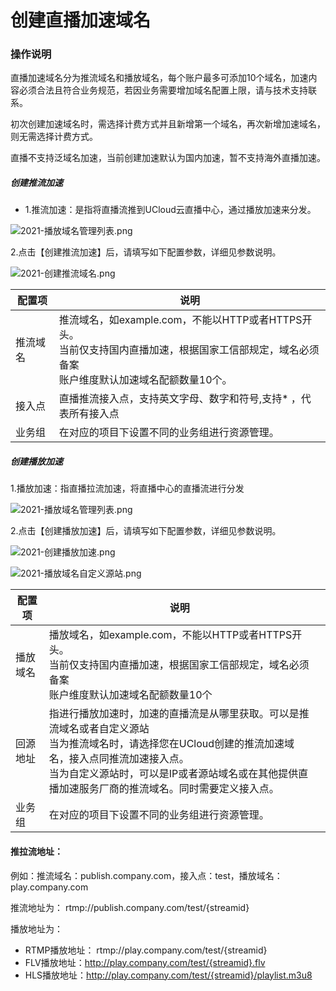 # 创建直播加速域名

### 操作说明

直播加速域名分为推流域名和播放域名，每个账户最多可添加10个域名，加速内容必须合法且符合业务规范，若因业务需要增加域名配置上限，请与技术支持联系。

初次创建加速域名时，需选择计费方式并且新增第一个域名，再次新增加速域名，则无需选择计费方式。

直播不支持泛域名加速，当前创建加速默认为国内加速，暂不支持海外直播加速。

##### 创建推流加速

* 1.推流加速：是指将直播流推到UCloud云直播中心，通过播放加速来分发。

![2021-播放域名管理列表.png](../../ulive/images/2021-推流域名管理列表.png)

2.点击【创建推流加速】后，请填写如下配置参数，详细见参数说明。

![2021-创建推流域名.png](../../ulive/images/2021-创建推流域名.png)

| 配置项   | 说明                                                         |
| -------- | ------------------------------------------------------------ |
| 推流域名 | 推流域名，如example.com，不能以HTTP或者HTTPS开头。<br />当前仅支持国内直播加速，根据国家工信部规定，域名必须备案<br />账户维度默认加速域名配额数量10个。 |
| 接入点   | 直播推流接入点，支持英文字母、数字和符号,支持* ，代表所有接入点       |
| 业务组   | 在对应的项目下设置不同的业务组进行资源管理。                 |

##### 创建播放加速

1.播放加速：指直播拉流加速，将直播中心的直播流进行分发

![2021-播放域名管理列表.png](../../ulive/images/2021-播放域名管理列表.png)

2.点击【创建播放加速】后，请填写如下配置参数，详细见参数说明。

![2021-创建播放加速.png](../../ulive/images/2021-创建播放加速.png)

![2021-播放域名自定义源站.png](../../ulive/images/2021-播放域名自定义源站.png)


| 配置项   | 说明                                                         |      |
| -------- | ------------------------------------------------------------ | ---- |
| 播放域名 | 播放域名，如example.com，不能以HTTP或者HTTPS开头。<br />当前仅支持国内直播加速，根据国家工信部规定，域名必须备案<br />账户维度默认加速域名配额数量10个 |      |
| 回源地址 | 指进行播放加速时，加速的直播流是从哪里获取。可以是推流域名或者自定义源站<br />当为推流域名时，请选择您在UCloud创建的推流加速域名，接入点同推流加速接入点。<br />当为自定义源站时，可以是IP或者源站域名或在其他提供直播加速服务厂商的推流域名。同时需要定义接入点。 |      |
| 业务组   | 在对应的项目下设置不同的业务组进行资源管理。                 |      |

#### 推拉流地址：

例如：推流域名：publish.company.com，接入点：test，播放域名：play.company.com

推流地址为： rtmp://publish.company.com/test/{streamid}

播放地址为：

* RTMP播放地址： rtmp://play.company.com/test/{streamid}
* FLV播放地址：http://play.company.com/test/{streamid}.flv
* HLS播放地址：http://play.company.com/test/{streamid}/playlist.m3u8
